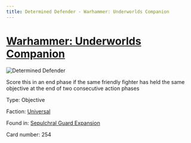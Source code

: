 ```yaml
---
title: Determined Defender - Warhammer: Underworlds Companion
---
```


# [Warhammer: Underworlds Companion](https://guidokessels.github.io/wh-underworlds)

  

![Determined Defender](https://warhammerunderworlds.com/wp-content/uploads/sites/6/2017/12/254_ENG-Determined-Defender.png)

Score this in an end phase if the same friendly fighter has held the same objective at the end of two consecutive action phases

Type: Objective

Faction: [Universal](https://guidokessels.github.io/wh-underworlds/factions/universal)

Found in: [Sepulchral Guard Expansion](https://guidokessels.github.io/wh-underworlds/locations/sepulchral-guard-expansion)

Card number: 254
